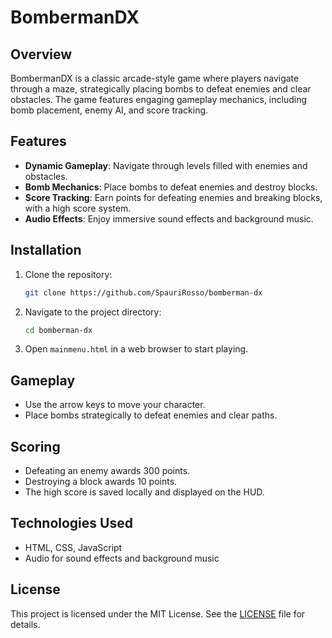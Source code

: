 # BombermanDX

## Overview

BombermanDX is a classic arcade-style game where players navigate through a maze, strategically placing bombs to defeat enemies and clear obstacles. The game features engaging gameplay mechanics, including bomb placement, enemy AI, and score tracking.

## Features

- **Dynamic Gameplay**: Navigate through levels filled with enemies and obstacles.
- **Bomb Mechanics**: Place bombs to defeat enemies and destroy blocks.
- **Score Tracking**: Earn points for defeating enemies and breaking blocks, with a high score system.
- **Audio Effects**: Enjoy immersive sound effects and background music.

## Installation

1. Clone the repository:
   ```bash
   git clone https://github.com/SpauriRosso/bomberman-dx
   ```
2. Navigate to the project directory:
   ```bash
   cd bomberman-dx
   ```
3. Open `mainmenu.html` in a web browser to start playing.

## Gameplay

- Use the arrow keys to move your character.
- Place bombs strategically to defeat enemies and clear paths.

## Scoring

- Defeating an enemy awards 300 points.
- Destroying a block awards 10 points.
- The high score is saved locally and displayed on the HUD.

## Technologies Used

- HTML, CSS, JavaScript
- Audio for sound effects and background music

## License

This project is licensed under the MIT License. See the [LICENSE](LICENSE) file for details.
